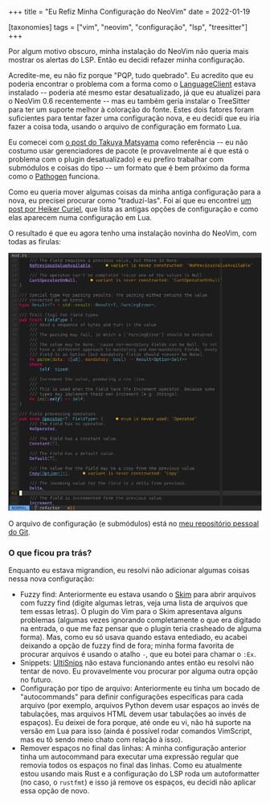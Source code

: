 +++
title = "Eu Refiz Minha Configuração do NeoVim"
date = 2022-01-19

[taxonomies]
tags = ["vim", "neovim", "configuração", "lsp", "treesitter"]
+++

Por algum motivo obscuro, minha instalação do NeoVim não queria mais mostrar os
alertas do LSP. Então eu decidi refazer minha configuração.

<!-- more -->

Acredite-me, eu não fiz porque "PQP, tudo quebrado". Eu acredito que eu poderia
encontrar o problema com a forma como o
[LanguageClient](https://github.com/autozimu/LanguageClient-neovim) estava
instalado -- poderia até mesmo estar desatualizado, já que eu atualizei para o
NeoVim 0.6 recentemente -- mas eu também geria instalar o TreeSitter para ter
um suporte melhor à coloração do fonte. Estes dois fatores foram suficientes
para tentar fazer uma configuração nova, e eu decidi que eu iria fazer a coisa
toda, usando o arquivo de configuração em formato Lua.

Eu comecei com [o post do Takuya
Matsyama](https://blog.inkdrop.app/how-to-set-up-neovim-0-5-modern-plugins-lsp-treesitter-etc-542c3d9c9887)
como referência -- eu não costumo usar gerenciadores de pacote (e provavelmente
aí é que está o problema com o plugin desatualizado) e eu prefiro trabalhar com
submódulos e coisas do tipo -- um formato que é bem próximo da forma como o
[Pathogen](https://github.com/tpope/vim-pathogen) funciona.

Como eu queria mover algumas coisas da minha antiga configuração para a nova,
eu precisei procurar como "traduzí-las". Foi aí que eu encontrei [um post por
Heiker Curiel](https://vonheikemen.github.io/devlog/tools/configuring-neovim-using-lua/),
que lista as antigas opções de configuração e como elas aparecem numa
configuração em Lua.

O resultado é que eu agora tenho uma instalação novinha do NeoVim, com todas as
firulas:

![](vim6.png "Sim, eu gosto de escrever longas descrições para as funções")

O arquivo de configuração (e submódulos) está no [meu repositório pessoal do
Git](https://git.juliobiason.me/dotfiles.git/tree/nvim).

### O que ficou pra trás?

Enquanto eu estava migrandion, eu resolvi não adicionar algumas coisas nessa
nova configuração:

- Fuzzy find: Anteriormente eu estava usando o
  [Skim](https://github.com/lotabout/skim) para abrir arquivos com fuzzy find
  (digite algumas letras, veja uma lista de arquivos que tem essas letras). O
  plugin do Vim para o Skim apresentava alguns problemas (algumas vezes
  ignorando completamente o que era digitado na entrada, o que me faz pensar
  que o plugin teria crasheado de alguma forma). Mas, como eu só usava quando
  estava entediado, eu acabei deixando a opção de fuzzy find de fora; minha
  forma favorita de procurar arquivos é usando o atalho `-`, que eu botei para
  chamar o `:Ex`.
- Snippets: [UltiSnips](https://github.com/sirver/UltiSnips) não estava
  funcionando antes então eu resolvi não tentar de novo. Eu provavelmente vou
  procurar por alguma outra opção no futuro.
- Configuração por tipo de arquivo: Anteriormente eu tinha um bocado de
  "autocommands" para definir configurações específicas para cada arquivo (por
  exemplo, arquivos Python devem usar espaços ao invés de tabulações, mas
  arquivos HTML devem usar tabulações ao invés de espaços). Eu deixei de fora
  porque, até onde eu vi, não há suporte na versão em Lua para isso (ainda é
  possível rodar comandos VimScript, mas eu tô sendo meio chato com relação à
  isso).
- Remover espaços no final das linhas: A minha configuração anterior tinha um
  autocommand para executar uma expressão regular que removia todos os espaços
  no final das linhas. Como eu atualmente estou usando mais Rust e a
  configuração do LSP roda um autoformatter (no caso, o `rustfmt`) e isso já
  remove os espaços, eu decidi não aplicar essa opção de novo.

<!-- 
vim:spelllang=pt:
-->
